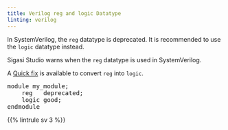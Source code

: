 ```yaml
---
title: Verilog reg and logic Datatype
linting: verilog
---
```


In SystemVerilog, the `reg` datatype is deprecated. It is recommended to use the `logic` datatype instead.

Sigasi Studio warns when the `reg` datatype is used in SystemVerilog.

A [Quick fix](/manual/linting/#quick-fixes) is available to convert `reg` into `logic`.

<pre>module my_module;
    <span class="info">reg</span>   deprecated;
    <span class="goodcode">logic</span> good;
endmodule</pre>

{{% lintrule sv 3 %}}
